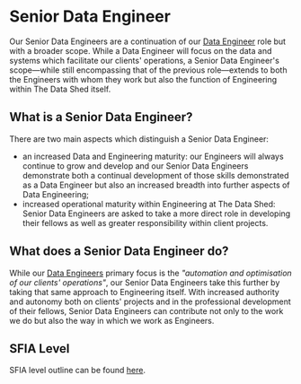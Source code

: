 # Senior Data Engineer

Our Senior Data Engineers are a continuation of our [Data Engineer](data_engineer.md)
role but with a broader scope. While a Data Engineer will focus on the data
and systems which facilitate our clients' operations, a Senior Data Engineer's
scope—while still encompassing that of the previous role—extends to both the
Engineers with whom they work but also the function of Engineering within The
Data Shed itself.

## What is a Senior Data Engineer?

There are two main aspects which distinguish a Senior Data Engineer:

- an increased Data and Engineering maturity: our Engineers will always
  continue to grow and develop and our Senior Data Engineers demonstrate both
  a continual development of those skills demonstrated as a Data Engineer but
  also an increased breadth into further aspects of Data Engineering;
- increased operational maturity within Engineering at The Data Shed: Senior
  Data Engineers are asked to take a more direct role in developing their
  fellows as well as greater responsibility within client projects.

## What does a Senior Data Engineer do?

While our [Data Engineers](data_engineer.md) primary focus is the _"automation
and optimisation of our clients' operations"_, our Senior Data Engineers take
this further by taking that same approach to Engineering itself. With increased
authority and autonomy both on clients' projects and in the professional
development of their fellows, Senior Data Engineers can contribute not only to
the work we do but also the way in which we work as Engineers.

## SFIA Level

SFIA level outline can be found [here](sfia/sfia_senior_data_engineer.md).
